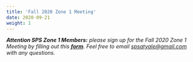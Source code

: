 ```yaml
---
title: 'Fall 2020 Zone 1 Meeting'
date: 2020-09-21
weight: 1
---
```


_**Attention SPS Zone 1 Members:** please sign up for the Fall 2020 Zone 1 Meeting by filling out this [**form**](https://forms.gle/UZhfrT3aMHePZNeg7). Feel free to email [spsatyale@gmail.com](mailto:spsatyale@gmail.com) with any questions._